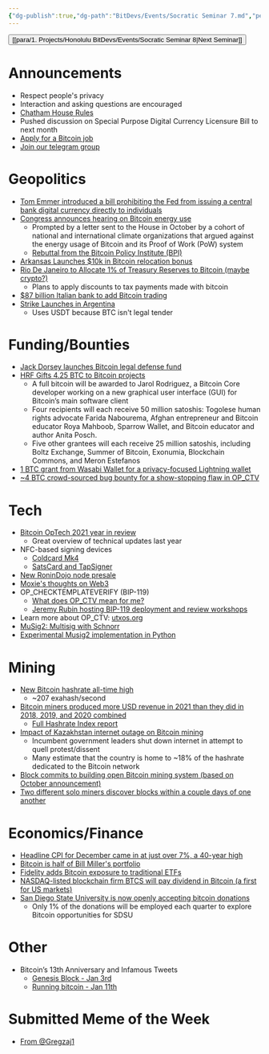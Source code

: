 ```yaml
---
{"dg-publish":true,"dg-path":"BitDevs/Events/Socratic Seminar 7.md","permalink":"/bit-devs/events/socratic-seminar-7/","title":"Socratic Seminar 7","tags":["bitdevs, socratic-7, bitcoin, resource"],"noteIcon":"3","created":"2022-11-21T22:26:28.386-10:00","updated":"2023-04-15T13:42:10.134-10:00"}
---
```




<button class="obsidian-button next-seminar">[[para/1. Projects/Honolulu BitDevs/Events/Socratic Seminar 8\|Next Seminar]]</button> 

# Announcements

- Respect people's privacy
- Interaction and asking questions are encouraged
- [Chatham House Rules](https://www.chathamhouse.org/about-us/chatham-house-rule)
- Pushed discussion on Special Purpose Digital Currency Licensure Bill to next month
- [Apply for a Bitcoin job](https://bitcoinerjobs.com/)
- [Join our telegram group](https://t.me/+Uh9gbHO9EHFkZWJh)

# Geopolitics

- [Tom Emmer introduced a bill prohibiting the Fed from issuing a central bank digital currency directly to individuals](https://twitter.com/RepTomEmmer/status/1481283945492852743?s=20)
- [Congress announces hearing on Bitcoin energy use](https://bitcoinmagazine.com/markets/congress-announces-hearing-on-bitcoin-energy-use)
  - Prompted by a letter sent to the House in October by a cohort of national and international climate organizations that argued against the energy usage of Bitcoin and its Proof of Work (PoW) system
  - [Rebuttal from the Bitcoin Policy Institute (BPI)](https://bitcoinmagazine.com/markets/congress-announces-hearing-on-bitcoin-energy-use)
- [Arkansas Launches $10k in Bitcoin relocation bonus](https://bitcoinmagazine.com/business/arkansas-launches-10k-in-bitcoin-relocation-bonus)
- [Rio De Janeiro to Allocate 1% of Treasury Reserves to Bitcoin (maybe crypto?)](https://www.coindesk.com/business/2022/01/14/rio-de-janeiro-to-allocate-1-of-treasury-reserves-to-crypto-report/)
  - Plans to apply discounts to tax payments made with bitcoin
- [$87 billion Italian bank to add Bitcoin trading](https://bitcoinmagazine.com/business/87-billion-italian-bank-to-add-bitcoin-trading)
- [Strike Launches in Argentina](https://bitcoinmagazine.com/business/bitcoin-app-strike-launches-in-argentina)
  - Uses USDT because BTC isn't legal tender

# Funding/Bounties

- [Jack Dorsey launches Bitcoin legal defense fund](https://bitcoinmagazine.com/business/jack-dorsey-to-launch-bitcoin-legal-defense-fund)
- [HRF Gifts 4.25 BTC to Bitcoin projects](https://bitcoinmagazine.com/business/hrf-gifts-4-bitcoin-to-bitcoin-projects)
  - A full bitcoin will be awarded to Jarol Rodriguez, a Bitcoin Core developer working on a new graphical user interface (GUI) for Bitcoin’s main software client
  - Four recipients will each receive 50 million satoshis: Togolese human rights advocate Farida Nabourema, Afghan entrepreneur and Bitcoin educator Roya Mahboob, Sparrow Wallet, and Bitcoin educator and author Anita Posch.
  - Five other grantees will each receive 25 million satoshis, including Boltz Exchange, Summer of Bitcoin, Exonumia, Blockchain Commons, and Meron Estefanos
- [1 BTC grant from Wasabi Wallet for a privacy-focused Lightning wallet](https://blog.wasabiwallet.io/1-btc-ln-privacy-grant/)
- [~4 BTC crowd-sourced bug bounty for a show-stopping flaw in OP_CTV](https://twitter.com/JeremyRubin/status/1477760236115034113?s=20)

# Tech

- [Bitcoin OpTech 2021 year in review](https://bitcoinops.org/en/newsletters/2021/12/22/)
  - Great overview of technical updates last year
- NFC-based signing devices
  - [Coldcard Mk4](https://raw.githubusercontent.com/Coldcard/firmware/master/docs/nfc-coldcard.md)
  - [SatsCard and TapSigner](https://coinkite.cards/)
- [New RoninDojo node presale](https://twitter.com/RoninDojoNode/status/1479908713192435722?s=20)
- [Moxie's thoughts on Web3](https://moxie.org/2022/01/07/web3-first-impressions.html)
- OP_CHECKTEMPLATEVERIFY (BIP-119)
  - [What does OP_CTV mean for me?](https://zensored.substack.com/p/what-does-op-ctv-mean-for-me)
  - [Jeremy Rubin hosting BIP-119 deployment and review workshops](https://lists.linuxfoundation.org/pipermail/bitcoin-dev/2021-December/019719.html)
- Learn more about OP_CTV: [utxos.org](https://utxos.org/)
- [MuSig2: Multisig with Schnorr](https://popeller.io/schnorr-musig2)
- [Experimental Musig2 implementation in Python](https://github.com/meshcollider/musig2-py)

# Mining

- [New Bitcoin hashrate all-time high](https://twitter.com/bitcoinmagazine/status/1483116674517721092?s=21)
  - ~207 exahash/second
- [Bitcoin miners produced more USD revenue in 2021 than they did in 2018, 2019, and 2020 combined](https://tftc.io/martys-bent/issue-1145/)
  - [Full Hashrate Index report](https://blog.hashrateindex.com/hashrate-index-2021-year-end-report-the-year-of-the-greath-hashrate-migration/)
- [Impact of Kazakhstan internet outage on Bitcoin mining](https://tftc.io/martys-bent/issue-1140-a-lesson-from-kazakhstan/)
  - Incumbent government leaders shut down internet in attempt to quell protest/dissent
  - Many estimate that the country is home to ~18% of the hashrate dedicated to the Bitcoin network
- [Block commits to building open Bitcoin mining system (based on October announcement)](https://bitcoinmagazine.com/business/jack-dorsey-block-is-building-a-bitcoin-mining-system)
- [Two different solo miners discover blocks within a couple days of one another](https://twitter.com/BitcoinMagazine/status/1481598401481486341?s=20)

# Economics/Finance

- [Headline CPI for December came in at just over 7%, a 40-year high](https://twitter.com/LynAldenContact/status/1481286347465936896?s=20)
- [Bitcoin is half of Bill Miller's portfolio](https://bitcoinmagazine.com/markets/bitcoin-is-half-of-bill-miller-portfolio)
- [Fidelity adds Bitcoin exposure to traditional ETFs](https://bitcoinmagazine.com/markets/fidelity-adds-bitcoin-exposure-to-traditional-etfs)
- [NASDAQ-listed blockchain firm BTCS will pay dividend in Bitcoin (a first for US markets)](https://bitcoinmagazine.com/markets/nasdaq-listed-btcs-to-pay-dividend-in-bitcoin)
- [San Diego State University is now openly accepting bitcoin donations](https://bitcoinmagazine.com/business/san-diego-state-university-accepting-bitcoin-donations)
  - Only 1% of the donations will be employed each quarter to explore Bitcoin opportunities for SDSU

# Other

- Bitcoin’s 13th Anniversary and Infamous Tweets
  - [Genesis Block - Jan 3rd](https://blockstream.info/block/000000000019d6689c085ae165831e934ff763ae46a2a6c172b3f1b60a8ce26f)
  - [Running bitcoin - Jan 11th](https://u.today/sites/default/files/inline-images/halfin.png)

# Submitted Meme of the Week

- [From @Gregzaj1](https://twitter.com/gregzaj1/status/1482244562013802497/photo/1)
